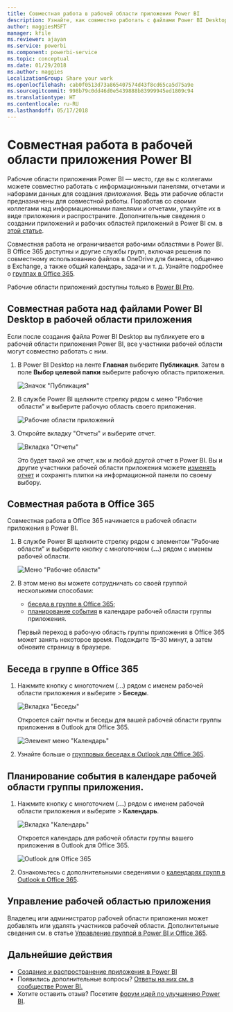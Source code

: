 ```yaml
---
title: Совместная работа в рабочей области приложения Power BI
description: Узнайте, как совместно работать с файлами Power BI Desktop в рабочей области приложения, используя такие возможности службы Office 365, как предоставление общего доступа к файлам в OneDrive для бизнеса, общение в Exchange, календарь и задачи.
author: maggiesMSFT
manager: kfile
ms.reviewer: ajayan
ms.service: powerbi
ms.component: powerbi-service
ms.topic: conceptual
ms.date: 01/29/2018
ms.author: maggies
LocalizationGroup: Share your work
ms.openlocfilehash: cab0f0513d73a865407574d43f8cd65ca5d75a9e
ms.sourcegitcommit: 998b79c0dd46d0e5439888b83999945ed1809c94
ms.translationtype: HT
ms.contentlocale: ru-RU
ms.lasthandoff: 05/17/2018
---
```

# <a name="collaborate-in-your-power-bi-app-workspace"></a>Совместная работа в рабочей области приложения Power BI
Рабочие области приложения Power BI — место, где вы с коллегами можете совместно работать с информационными панелями, отчетами и наборами данных для создания *приложения*. Ведь эти рабочие области предназначены для совместной работы. Поработав со своими коллегами над информационными панелями и отчетами, упакуйте их в виде приложения и распространите. Дополнительные сведения о создании приложений и рабочих областей приложений в Power BI см. в [этой статье](service-create-distribute-apps.md). 

Совместная работа не ограничивается рабочими областями в Power BI. В Office 365 доступны и другие службы групп, включая решения по совместному использованию файлов в OneDrive для бизнеса, общению в Exchange, а также общий календарь, задачи и т. д. Узнайте подробнее о [группах в Office 365](https://support.office.com/article/Create-a-group-in-Office-365-7124dc4c-1de9-40d4-b096-e8add19209e9).

Рабочие области приложений доступны только в [Power BI Pro](service-free-vs-pro.md).

## <a name="collaborate-on-power-bi-desktop-files-in-your-app-workspace"></a>Совместная работа над файлами Power BI Desktop в рабочей области приложения
Если после создания файла Power BI Desktop вы публикуете его в рабочей области приложения Power BI, все участники рабочей области могут совместно работать с ним.

1. В Power BI Desktop на ленте **Главная** выберите **Публикация**. Затем в поле **Выбор целевой папки** выберите рабочую область приложения.
   
    ![Значок "Публикация"](media/service-collaborate-power-bi-workspace/power-bi-group-publish-pbix.png)
2. В службе Power BI щелкните стрелку рядом с меню "Рабочие области" и выберите рабочую область своего приложения.
   
    ![Рабочие области приложений](media/service-collaborate-power-bi-workspace/power-bi-workspace-nav-arrow.png)
3. Откройте вкладку "Отчеты" и выберите отчет.
   
    ![Вкладка "Отчеты"](media/service-collaborate-power-bi-workspace/power-bi-workspace-report.png)
   
    Это будет такой же отчет, как и любой другой отчет в Power BI. Вы и другие участники рабочей области приложения можете [изменять отчет](service-reports.md) и сохранять плитки на информационной панели по своему выбору.

## <a name="collaborate-in-office-365"></a>Совместная работа в Office 365
Совместная работа в Office 365 начинается в рабочей области приложения в Power BI.

1. В службе Power BI щелкните стрелку рядом с элементом "Рабочие области" и выберите кнопку с многоточием (**…**) рядом с именем рабочей области. 
   
   ![Меню "Рабочие области"](media/service-collaborate-power-bi-workspace/power-bi-app-ellipsis.png)
2. В этом меню вы можете сотрудничать со своей группой несколькими способами: 
   
   * [беседа в группе в Office 365](service-collaborate-power-bi-workspace.md#have-a-group-conversation-in-office-365);
   * [планирование события](service-collaborate-power-bi-workspace.md#schedule-an-event-on-the-group-workspace-calendar) в календаре рабочей области группы приложения.
   
   Первый переход в рабочую область группы приложения в Office 365 может занять некоторое время. Подождите 15–30 минут, а затем обновите страницу в браузере.

## <a name="have-a-group-conversation-in-office-365"></a>Беседа в группе в Office 365
1. Нажмите кнопку с многоточием (…) рядом с именем рабочей области приложения и выберите \> **Беседы**. 
   
    ![Вкладка "Беседы"](media/service-collaborate-power-bi-workspace/power-bi-app-ellipsis.png)
   
   Откроется сайт почты и беседы для вашей рабочей области группы приложения в Outlook для Office 365.
   
   ![Элемент меню "Календарь"](media/service-collaborate-power-bi-workspace/pbi_grps_o365convo.png)
2. Узнайте больше о [групповых беседах в Outlook для Office 365](https://support.office.com/Article/Have-a-group-conversation-a0482e24-a769-4e39-a5ba-a7c56e828b22).

## <a name="schedule-an-event-on-the-apps-group-workspace-calendar"></a>Планирование события в календаре рабочей области группы приложения.
1. Нажмите кнопку с многоточием (**…**) рядом с именем рабочей области приложения и выберите \> **Календарь**. 
   
   ![Вкладка "Календарь"](media/service-collaborate-power-bi-workspace/power-bi-app-ellipsis.png)
   
   Откроется календарь для рабочей области группы вашего приложения в Outlook для Office 365.
   
   ![Outlook для Office 365](media/service-collaborate-power-bi-workspace/pbi_grps_o365_calendar.png)
2. Ознакомьтесь с дополнительными сведениями о [календарях групп в Outlook в Office 365](https://support.office.com/Article/Add-edit-and-subscribe-to-group-events-0cf1ad68-1034-4306-b367-d75e9818376a).

## <a name="manage-an-app-workspace"></a>Управление рабочей областью приложения
Владелец или администратор рабочей области приложения может добавлять или удалять участников рабочей области. Дополнительные сведения см. в статье [Управление группой в Power BI и Office 365](service-manage-app-workspace-in-power-bi-and-office-365.md).

## <a name="next-steps"></a>Дальнейшие действия
* [Создание и распространение приложения в Power BI](service-create-distribute-apps.md)
* Появились дополнительные вопросы? [Ответы на них см. в сообществе Power BI.](http://community.powerbi.com/)
* Хотите оставить отзыв? Посетите [форум идей по улучшению Power BI](https://ideas.powerbi.com/forums/265200-power-bi).

